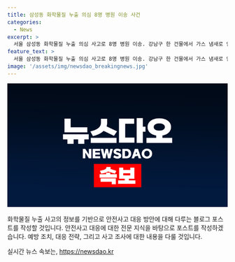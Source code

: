 ```yaml
---
title: 삼성동 화학물질 누출 의심 8명 병원 이송 사건
categories:
  - News
excerpt: >
  서울 삼성동 화학물질 누출 의심 사고로 8명 병원 이송. 강남구 한 건물에서 가스 냄새로 인한 출동. 건물은 상가, 고시원, 학원이 입주. 이로 8명이 병원 이송되며 주변 시민 40여명 대피. 현장에서는 황화수소 검출 후 사후 조사에서는 발견되지 않아 3차 조사 진행 중.
feature_text: >
  서울 삼성동 화학물질 누출 의심 사고로 8명 병원 이송. 강남구 한 건물에서 가스 냄새로 인한 출동. 건물은 상가, 고시원, 학원이 입주. 이로 8명이 병원 이송되며 주변 시민 40여명 대피. 현장에서는 황화수소 검출 후 사후 조사에서는 발견되지 않아 3차 조사 진행 중.
image: '/assets/img/newsdao_breakingnews.jpg'
---
```


<p><img src="/assets/img/newsdao_breakingnews.jpg" alt="pcversion 속보" /></p>

<p>화학물질 누출 사고의 정보를 기반으로 안전사고 대응 방안에 대해 다루는 블로그 포스트를 작성할 것입니다. 안전사고 대응에 대한 전문 지식을 바탕으로 포스트를 작성하겠습니다. 예방 조치, 대응 전략, 그리고 사고 조사에 대한 내용을 다룰 것입니다.</p>
실시간 뉴스 속보는, <a href="https://newsdao.kr" rel="dofollow">https://newsdao.kr</a>


